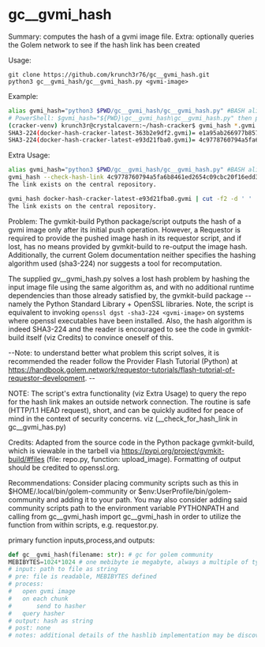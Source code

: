 # gc__gvmi_hash
Summary: computes the hash of a gvmi image file. 
Extra: optionally queries the Golem network to see if the hash link has been created


Usage:
```
git clone https://github.com/krunch3r76/gc__gvmi_hash.git
python3 gc__gvmi_hash/gc__gvmi_hash.py <gvmi-image>
```

Example:
```bash
alias gvmi_hash="python3 $PWD/gc__gvmi_hash/gc__gvmi_hash.py" #BASH alias
# PowerShell: $gvmi_hash="${PWD}\gc__gvmi_hash\gc__gvmi_hash.py" then python3 $gvmi_hash <image-file>
(cracker-venv) krunch3r@crystalcavern:~/hash-cracker$ gvmi_hash *.gvmi
SHA3-224(docker-hash-cracker-latest-363b2e9df2.gvmi)= e1a95ab266977b857ae1c59942ebc7384a72359840b452c2e5293737
SHA3-224(docker-hash-cracker-latest-e93d21fba0.gvmi)= 4c9778760794a5fa6b8461ed2654c09cbc20f16edd3ec687c3289db8
```

Extra Usage:
```bash
alias gvmi_hash="python3 $PWD/gc__gvmi_hash/gc__gvmi_hash.py" #BASH alias
gvmi_hash --check-hash-link 4c9778760794a5fa6b8461ed2654c09cbc20f16edd3ec687c3289db8
The link exists on the central repository.

gvmi_hash docker-hash-cracker-latest-e93d21fba0.gvmi | cut -f2 -d ' ' | gvmi_hash --check-hash-link-stdin
The link exists on the central repository.
```

Problem:
The gvmkit-build Python package/script outputs the hash of a gvmi image only after its initial push operation. However, a Requestor is required to provide the pushed image hash in its requestor script, and if lost, has no means provided by gvmkit-build to re-output the image hash. Additionally, the current Golem documentation neither specifies the hashing algorithm used (sha3-224) nor suggests a tool for recomputation.

The supplied gv__gvmi_hash.py solves a lost hash problem by hashing the input image file using the same algorithm as, and with no additional runtime dependencies than those already satisfied by, the gvmkit-build package -- namely the Python Standard Library + OpenSSL libraries. Note, the script is equivalent to invoking `openssl dgst -sha3-224 <gvmi-image>` on systems where openssl executables have been installed. Also, the hash algorithm is indeed SHA3-224 and the reader is encouraged to see the code in gvmkit-build itself (viz Credits) to convince oneself of this.

--Note: to understand better what problem this script solves, it is recommended the reader follow the Provider Flash Tutorial (Python) at https://handbook.golem.network/requestor-tutorials/flash-tutorial-of-requestor-development. --

NOTE:
The script's extra functionality (viz Extra Usage) to query the repo for the hash link makes an outside network connection. The routine is safe (HTTP/1.1 HEAD request), short, and can be quickly audited for peace of mind in the context of security concerns. viz (__check_for_hash_link in gc__gvmi_has.py)


Credits:
Adapted from the source code in the Python package gvmkit-build, which is viewable in the tarbell via https://pypi.org/project/gvmkit-build/#files (file: repo.py, function: upload_image). Formatting of output should be credited to openssl.org.


Recommendations:
Consider placing community scripts such as this in $HOME/.local/bin/golem-community or $env:UserProfile/bin/golem-community and adding it to your path. You may also consider adding said community scripts path to the environment variable PYTHONPATH and calling from gc__gvmi_hash import gc__gvmi_hash in order to utilize the function from within scripts, e.g. requestor.py.


primary function inputs,process,and outputs:
```python
def gc__gvmi_hash(filename: str): # gc for golem community
MEBIBYTES=1024*1024 # one mebibyte ie megabyte, always a multiple of typical block sizes 4096,8192
# input: path to file as string
# pre: file is readable, MEBIBYTES defined
# process:
#   open gvmi image
#   on each chunk
#       send to hasher
#   query hasher
# output: hash as string
# post: none
# notes: additional details of the hashlib implementation may be discoverable via https://www.openssl.org/docs/manmaster/man3/EVP_DigestInit.html
```
